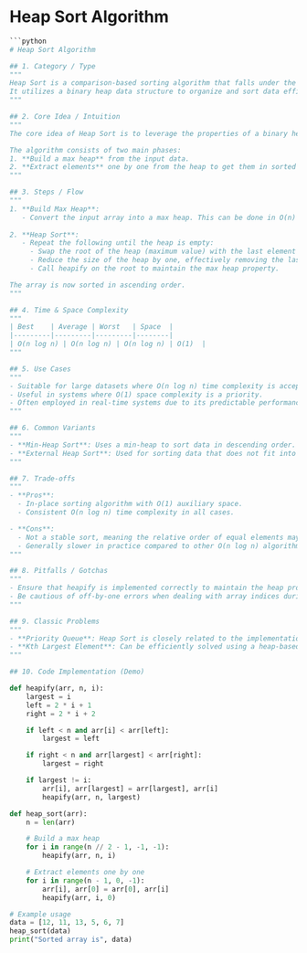 # Heap Sort Algorithm

```python
```python
# Heap Sort Algorithm

## 1. Category / Type
"""
Heap Sort is a comparison-based sorting algorithm that falls under the category of 'Divide and Conquer' algorithms.
It utilizes a binary heap data structure to organize and sort data efficiently.
"""

## 2. Core Idea / Intuition
"""
The core idea of Heap Sort is to leverage the properties of a binary heap to sort an array. A binary heap is a complete binary tree where each node is greater than or equal to its children (max-heap) or less than or equal to its children (min-heap). Heap Sort typically uses a max-heap to sort an array in ascending order.

The algorithm consists of two main phases:
1. **Build a max heap** from the input data.
2. **Extract elements** one by one from the heap to get them in sorted order.
"""

## 3. Steps / Flow
"""
1. **Build Max Heap**: 
   - Convert the input array into a max heap. This can be done in O(n) time using the bottom-up heap construction method.
   
2. **Heap Sort**:
   - Repeat the following until the heap is empty:
     - Swap the root of the heap (maximum value) with the last element of the heap.
     - Reduce the size of the heap by one, effectively removing the last element from the heap.
     - Call heapify on the root to maintain the max heap property.

The array is now sorted in ascending order.
"""

## 4. Time & Space Complexity
"""
| Best    | Average | Worst   | Space  |
|---------|---------|---------|--------|
| O(n log n) | O(n log n) | O(n log n) | O(1)  |
"""

## 5. Use Cases
"""
- Suitable for large datasets where O(n log n) time complexity is acceptable.
- Useful in systems where O(1) space complexity is a priority.
- Often employed in real-time systems due to its predictable performance.
"""

## 6. Common Variants
"""
- **Min-Heap Sort**: Uses a min-heap to sort data in descending order.
- **External Heap Sort**: Used for sorting data that does not fit into memory.
"""

## 7. Trade-offs
"""
- **Pros**: 
  - In-place sorting algorithm with O(1) auxiliary space.
  - Consistent O(n log n) time complexity in all cases.

- **Cons**:
  - Not a stable sort, meaning the relative order of equal elements may not be preserved.
  - Generally slower in practice compared to other O(n log n) algorithms like Quick Sort and Merge Sort due to poor cache performance.
"""

## 8. Pitfalls / Gotchas
"""
- Ensure that heapify is implemented correctly to maintain the heap property throughout the sorting process.
- Be cautious of off-by-one errors when dealing with array indices during heap operations.
"""

## 9. Classic Problems
"""
- **Priority Queue**: Heap Sort is closely related to the implementation of priority queues.
- **Kth Largest Element**: Can be efficiently solved using a heap-based approach.
"""

## 10. Code Implementation (Demo)

def heapify(arr, n, i):
    largest = i
    left = 2 * i + 1
    right = 2 * i + 2

    if left < n and arr[i] < arr[left]:
        largest = left

    if right < n and arr[largest] < arr[right]:
        largest = right

    if largest != i:
        arr[i], arr[largest] = arr[largest], arr[i]
        heapify(arr, n, largest)

def heap_sort(arr):
    n = len(arr)

    # Build a max heap
    for i in range(n // 2 - 1, -1, -1):
        heapify(arr, n, i)

    # Extract elements one by one
    for i in range(n - 1, 0, -1):
        arr[i], arr[0] = arr[0], arr[i]
        heapify(arr, i, 0)

# Example usage
data = [12, 11, 13, 5, 6, 7]
heap_sort(data)
print("Sorted array is", data)
```
```